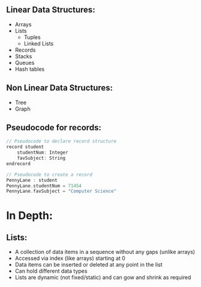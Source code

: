 
## Linear Data Structures:
- Arrays
- Lists
	- Tuples
	- Linked Lists
- Records
- Stacks
- Queues
- Hash tables

## Non Linear Data Structures:
- Tree
- Graph

## Pseudocode for records:
``` C++
// Pseudocode to declare record structure
record student
	studentNum: Integer
	favSubject: String
endrecord

// Pseudocode to create a record
PennyLane : student
PennyLane.studentNum = 71454
PennyLane.favSubject = "Computer Science"
```

# In Depth:

## Lists:
- A collection of data items in a sequence without any gaps (unlike arrays)
- Accessed via index (like arrays) starting at 0
- Data items can be inserted or deleted at any point in the list
- Can hold different data types
- Lists are dynamic (not fixed/static) and can gow and shrink as required